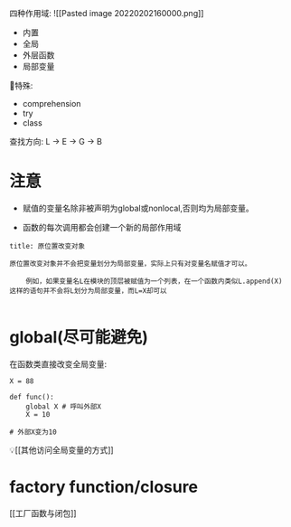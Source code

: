 四种作用域:
![[Pasted image 20220202160000.png]]
- 内置
- 全局
- 外层函数
- 局部变量

📌特殊:
- comprehension
- try
- class

查找方向:
L -> E -> G -> B 

# 注意
- 赋值的变量名除非被声明为global或nonlocal,否则均为局部变量。

- 函数的每次调用都会创建一个新的局部作用域

```ad-tip
title: 原位置改变对象

原位置改变对象并不会把变量划分为局部变量，实际上只有对变量名赋值才可以。

	例如，如果变量名L在模块的顶层被赋值为一个列表，在一个函数内类似L.append(X)  这样的语句并不会将L划分为局部变量，而L=X却可以


```

# global(尽可能避免)
在函数类直接改变全局变量:
```jupyter
X = 88

def func():
	global X # 呼叫外部X
	X = 10

# 外部X变为10
```

💡[[其他访问全局变量的方式]]



# factory function/closure
[[工厂函数与闭包]]